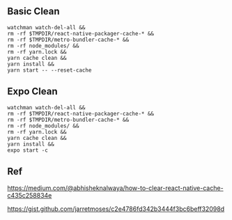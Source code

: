 
## Basic Clean
```
watchman watch-del-all &&
rm -rf $TMPDIR/react-native-packager-cache-* &&
rm -rf $TMPDIR/metro-bundler-cache-* && 
rm -rf node_modules/ && 
rm -rf yarn.lock &&
yarn cache clean &&
yarn install && 
yarn start -- --reset-cache
```

## Expo Clean
```
watchman watch-del-all &&
rm -rf $TMPDIR/react-native-packager-cache-* &&
rm -rf $TMPDIR/metro-bundler-cache-* && 
rm -rf node_modules/ && 
rm -rf yarn.lock && 
yarn cache clean &&
yarn install && 
expo start -c
```

## Ref
https://medium.com/@abhisheknalwaya/how-to-clear-react-native-cache-c435c258834e

https://gist.github.com/jarretmoses/c2e4786fd342b3444f3bc6beff32098d